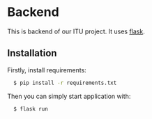 # Backend
This is backend of our ITU project.
It uses [flask](https://flask.palletsprojects.com/en/2.0.x/).


## Installation
Firstly, install requirements:
```bash
  $ pip install -r requirements.txt
```
Then you can simply start application with:
```bash
  $ flask run
```
